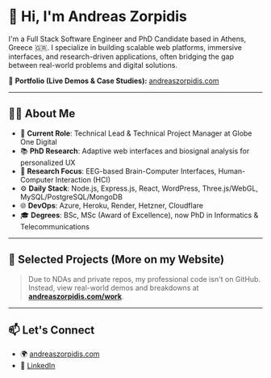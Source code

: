 # 👋 Hi, I'm Andreas Zorpidis

I'm a Full Stack Software Engineer and PhD Candidate based in Athens, Greece 🇬🇷. I specialize in building scalable web platforms, immersive interfaces, and research-driven applications, often bridging the gap between real-world problems and digital solutions.

🔗 **Portfolio (Live Demos & Case Studies):** [andreaszorpidis.com](https://andreaszorpidis.com)

---

## 👨‍💻 About Me

- 🔭 **Current Role**: Technical Lead & Technical Project Manager at Globe One Digital  
- 📚 **PhD Research**: Adaptive web interfaces and biosignal analysis for personalized UX  
- 🧠 **Research Focus**: EEG-based Brain-Computer Interfaces, Human-Computer Interaction (HCI)
- ⚙️ **Daily Stack**: Node.js, Express.js, React, WordPress, Three.js/WebGL, MySQL/PostgreSQL/MongoDB  
- 🌐 **DevOps**: Azure, Heroku, Render, Hetzner, Cloudflare
- 🎓 **Degrees**: BSc, MSc (Award of Excellence), now PhD in Informatics & Telecommunications

---

## 🚀 Selected Projects (More on my Website)

> Due to NDAs and private repos, my professional code isn't on GitHub.  
> Instead, view real-world demos and breakdowns at **[andreaszorpidis.com/work](https://andreaszorpidis.com/work)**.

---

## 📫 Let's Connect

- 🌍 [andreaszorpidis.com](https://andreaszorpidis.com)  
- 💼 [LinkedIn](https://www.linkedin.com/in/andreaszorpidis/)  
